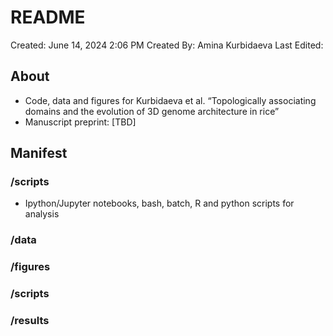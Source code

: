 # README
Created: June 14, 2024 2:06 PM Created By: Amina Kurbidaeva Last Edited:

## About

- Code, data and figures for Kurbidaeva et al. “Topologically associating domains and the evolution of 3D genome architecture in rice”
- Manuscript preprint: [TBD]

## Manifest

### /scripts
- Ipython/Jupyter notebooks, bash, batch, R and python scripts for analysis

### /data

### /figures

### /scripts

### /results
